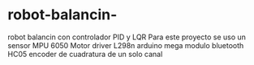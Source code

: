 # robot-balancin-
robot balancin con controlador PID y LQR
Para este proyecto se uso un sensor MPU 6050
Motor driver L298n
arduino mega
modulo bluetooth HC05
encoder de cuadratura de un solo canal
